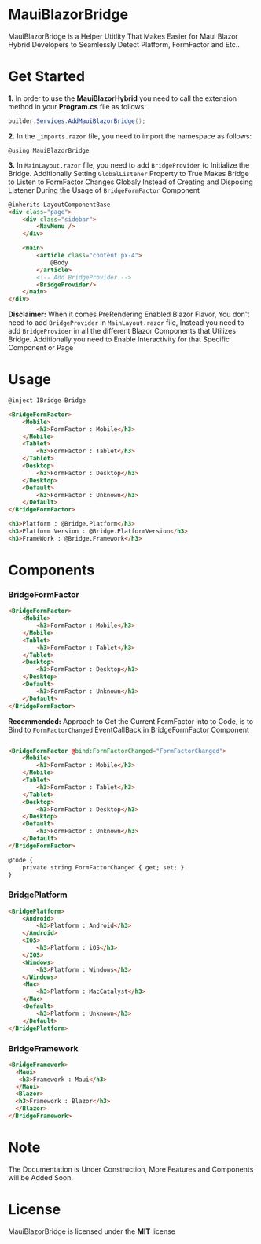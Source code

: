 # MauiBlazorBridge

MauiBlazorBridge is a Helper Utitlity That Makes Easier for Maui Blazor Hybrid Developers to Seamlessly Detect Platform, FormFactor and Etc..

# Get Started

**1.** In order to use the **MauiBlazorHybrid** you need to call the extension method in your **Program.cs** file as follows: 

```csharp
builder.Services.AddMauiBlazorBridge();
```

**2.** In the `_imports.razor` file, you need to import the namespace as follows:

```razor
@using MauiBlazorBridge
```

**3.** In `MainLayout.razor` file, you need to add `BridgeProvider` to Initialize the Bridge. Additionally Setting `GlobalListener` Property to True Makes Bridge to Listen to FormFactor Changes Globaly Instead of Creating and Disposing Listener During the Usage of `BridgeFormFactor` Component

```html
@inherits LayoutComponentBase
<div class="page">
    <div class="sidebar">
        <NavMenu />
    </div>

    <main>
        <article class="content px-4">
            @Body
        </article>
        <!-- Add BridgeProvider -->
        <BridgeProvider/>
    </main>
</div>
```

**Disclaimer:** When it comes PreRendering Enabled Blazor Flavor, You don't need to add `BridgeProvider` in `MainLayout.razor` file, Instead you need to add `BridgeProvider` in all the different Blazor Components that Utilizes Bridge. Additionally you need to Enable Interactivity for that Specific Component or Page

# Usage

```html
@inject IBridge Bridge

<BridgeFormFactor>
    <Mobile>
        <h3>FormFactor : Mobile</h3>
    </Mobile>
    <Tablet>
        <h3>FormFactor : Tablet</h3>
    </Tablet>
    <Desktop>
        <h3>FormFactor : Desktop</h3>
    </Desktop>
    <Default>
        <h3>FormFactor : Unknown</h3>
    </Default>
</BridgeFormFactor>

<h3>Platform : @Bridge.Platform</h3>
<h3>Platform Version : @Bridge.PlatformVersion</h3>
<h3>FrameWork : @Bridge.Framework</h3>
```

# Components

### BridgeFormFactor

```html
<BridgeFormFactor>
    <Mobile>
        <h3>FormFactor : Mobile</h3>
    </Mobile>
    <Tablet>
        <h3>FormFactor : Tablet</h3>
    </Tablet>
    <Desktop>
        <h3>FormFactor : Desktop</h3>
    </Desktop>
    <Default>
        <h3>FormFactor : Unknown</h3>
    </Default>
</BridgeFormFactor>
```

**Recommended:** Approach to Get the Current FormFactor into to Code, is to Bind to `FormFactorChanged` EventCallBack in BridgeFormFactor Component

```html

<BridgeFormFactor @bind:FormFactorChanged="FormFactorChanged">
    <Mobile>
        <h3>FormFactor : Mobile</h3>
    </Mobile>
    <Tablet>
        <h3>FormFactor : Tablet</h3>
    </Tablet>
    <Desktop>
        <h3>FormFactor : Desktop</h3>
    </Desktop>
    <Default>
        <h3>FormFactor : Unknown</h3>
    </Default>
</BridgeFormFactor>

@code {
	private string FormFactorChanged { get; set; }
}

```

### BridgePlatform

```html
<BridgePlatform>
	<Android>
		<h3>Platform : Android</h3>
	</Android>
	<IOS>
		<h3>Platform : iOS</h3>
	</IOS>
	<Windows>
		<h3>Platform : Windows</h3>
	</Windows>
	<Mac>
		<h3>Platform : MacCatalyst</h3>
	</Mac>
	<Default>
		<h3>Platform : Unknown</h3>
	</Default>
</BridgePlatform>
 ```

 ### BridgeFramework

 ```html
 <BridgeFramework>
   <Maui>
    <h3>Framework : Maui</h3>
   </Maui>
   <Blazor>
   <h3>Framework : Blazor</h3>
   </Blazor>
 </BridgeFramework>
 ```

 # Note

 The Documentation is Under Construction, More Features and Components will be Added Soon.

 # License

 MauiBlazorBridge is licensed under the **MIT** license


